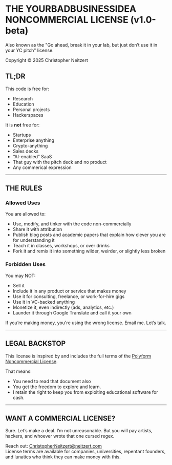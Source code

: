 # THE YOURBADBUSINESSIDEA NONCOMMERCIAL LICENSE (v1.0-beta)

Also known as the "Go ahead, break it in your lab, but just don’t use it in your YC pitch" license.

Copyright © 2025 Christopher Neitzert

## TL;DR

This code is free for:
- Research
- Education
- Personal projects
- Hackerspaces

It is **not** free for:
- Startups
- Enterprise anything
- Crypto-anything
- Sales decks
- “AI-enabled” SaaS
- That guy with the pitch deck and no product
- Any commerical expression
---

## THE RULES

### Allowed Uses

You are allowed to:
- Use, modify, and tinker with the code non-commercially
- Share it with attribution
- Publish blog posts and academic papers that explain how clever you are for understanding it
- Teach it in classes, workshops, or over drinks
- Fork it and remix it into something wilder, weirder, or slightly less broken

### Forbidden Uses

You may NOT:
- Sell it
- Include it in any product or service that makes money
- Use it for consulting, freelance, or work-for-hire gigs
- Use it in VC-backed anything
- Monetize it, even indirectly (ads, analytics, etc.)
- Launder it through Google Translate and call it your own

If you’re making money, you're using the wrong license. Email me. Let’s talk.

---

## LEGAL BACKSTOP

This license is inspired by and includes the full terms of the [Polyform Noncommercial License](https://polyformproject.org/licenses/noncommercial/1.0.0/).

That means:
- You need to read that document also
- You get the freedom to explore and learn.
- I retain the right to keep you from exploiting educational software for cash.

---

## WANT A COMMERCIAL LICENSE?

Sure. Let’s make a deal. I’m not unreasonable. But you will pay artists, hackers, and whoever wrote that one cursed regex.  

Reach out: ChristopherNeitzert@neitzert.com  
License terms are available for companies, universities, repentant founders, and lunatics who think they can make money with this.
